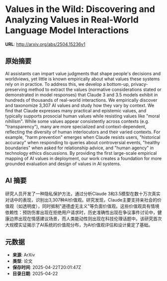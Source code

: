 # Values in the Wild: Discovering and Analyzing Values in Real-World Language Model Interactions

**URL**: http://arxiv.org/abs/2504.15236v1

## 原始摘要

AI assistants can impart value judgments that shape people's decisions and
worldviews, yet little is known empirically about what values these systems
rely on in practice. To address this, we develop a bottom-up,
privacy-preserving method to extract the values (normative considerations
stated or demonstrated in model responses) that Claude 3 and 3.5 models exhibit
in hundreds of thousands of real-world interactions. We empirically discover
and taxonomize 3,307 AI values and study how they vary by context. We find that
Claude expresses many practical and epistemic values, and typically supports
prosocial human values while resisting values like "moral nihilism". While some
values appear consistently across contexts (e.g. "transparency"), many are more
specialized and context-dependent, reflecting the diversity of human
interlocutors and their varied contexts. For example, "harm prevention" emerges
when Claude resists users, "historical accuracy" when responding to queries
about controversial events, "healthy boundaries" when asked for relationship
advice, and "human agency" in technology ethics discussions. By providing the
first large-scale empirical mapping of AI values in deployment, our work
creates a foundation for more grounded evaluation and design of values in AI
systems.


## AI 摘要

研究人员开发了一种隐私保护方法，通过分析Claude 3和3.5模型在数十万次真实对话中的表现，识别出3,307种AI价值观。研究发现，Claude主要支持亲社会的价值观（如透明度），同时抵制"道德虚无主义"等负面价值观。这些价值观具有情境依赖性：预防伤害出现在拒绝用户请求时，历史准确性出现在争议事件讨论中，健康边界出现在情感建议场景，而人类能动性则出现在科技伦理话题中。该研究首次大规模实证揭示了AI系统的价值观分布，为AI价值观评估和设计奠定了基础。

## 元数据

- **来源**: ArXiv
- **类型**: 论文
- **保存时间**: 2025-04-22T20:01:47Z
- **目录日期**: 2025-04-22
